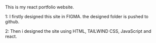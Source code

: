 This is my react portfolio website.

1: I firstly designed this site in FIGMA.
   the designed folder is pushed to github.

2: Then i designed the site using HTML, TAILWIND CSS, JavaScript and react.